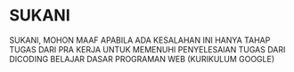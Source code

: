 # SUKANI
SUKANI, MOHON MAAF APABILA ADA KESALAHAN INI HANYA TAHAP TUGAS DARI PRA KERJA UNTUK MEMENUHI PENYELESAIAN TUGAS DARI  DICODING BELAJAR DASAR PROGRAMAN WEB (KURIKULUM GOOGLE)
